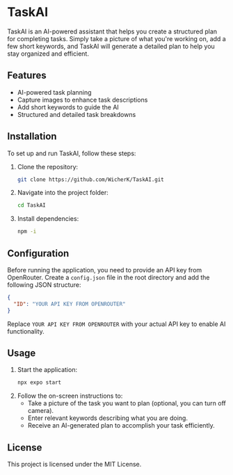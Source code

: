 # TaskAI

TaskAI is an AI-powered assistant that helps you create a structured plan for completing tasks. Simply take a picture of what you're working on, add a few short keywords, and TaskAI will generate a detailed plan to help you stay organized and efficient.

## Features

- AI-powered task planning
- Capture images to enhance task descriptions
- Add short keywords to guide the AI
- Structured and detailed task breakdowns

## Installation

To set up and run TaskAI, follow these steps:

1. Clone the repository:
   ```sh
   git clone https://github.com/WicherK/TaskAI.git
   ```
2. Navigate into the project folder:
   ```sh
   cd TaskAI
   ```
3. Install dependencies:
   ```sh
   npm -i
   ```

## Configuration

Before running the application, you need to provide an API key from OpenRouter. Create a `config.json` file in the root directory and add the following JSON structure:

```json
{
  "ID": "YOUR API KEY FROM OPENROUTER"
}
```

Replace `YOUR API KEY FROM OPENROUTER` with your actual API key to enable AI functionality.

## Usage

1. Start the application:
   ```sh
   npx expo start
   ```
2. Follow the on-screen instructions to:
   - Take a picture of the task you want to plan (optional, you can turn off camera).
   - Enter relevant keywords describing what you are doing.
   - Receive an AI-generated plan to accomplish your task efficiently.

## License

This project is licensed under the MIT License.

